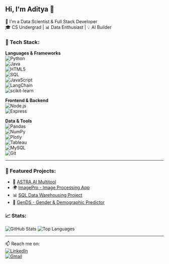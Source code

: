 ## Hi, I'm Aditya 👋

🚀 I'm a Data Scientist & Full Stack Developer  
🎓 CS Undergrad | 📊 Data Enthusiast | 💡 AI Builder

### 🔧 Tech Stack:

**Languages & Frameworks**  
![Python](https://img.shields.io/badge/-Python-3776AB?logo=python&logoColor=white&style=flat)  
![Java](https://img.shields.io/badge/-Java-007396?logo=java&logoColor=white&style=flat)  
![HTML5](https://img.shields.io/badge/-HTML5-E34F26?logo=html5&logoColor=white&style=flat)  
![SQL](https://img.shields.io/badge/-SQL-003B57?logo=postgresql&logoColor=white&style=flat)  
![JavaScript](https://img.shields.io/badge/-JavaScript-F7DF1E?logo=javascript&logoColor=black&style=flat)  
![LangChain](https://img.shields.io/badge/-LangChain-2D3748?logo=openai&logoColor=white&style=flat)  
![scikit-learn](https://img.shields.io/badge/-Scikit--Learn-F7931E?logo=scikitlearn&logoColor=white&style=flat)

**Frontend & Backend**  
![Node.js](https://img.shields.io/badge/-Node.js-339933?logo=node.js&logoColor=white&style=flat)  
![Express](https://img.shields.io/badge/-Express-000000?logo=express&logoColor=white&style=flat)  

**Data & Tools**  
![Pandas](https://img.shields.io/badge/-Pandas-150458?logo=pandas&logoColor=white&style=flat)  
![NumPy](https://img.shields.io/badge/-NumPy-013243?logo=numpy&logoColor=white&style=flat)  
![Plotly](https://img.shields.io/badge/-Plotly-3F4F75?logo=plotly&logoColor=white&style=flat)  
![Tableau](https://img.shields.io/badge/-Tableau-E97627?logo=tableau&logoColor=white&style=flat)  
![MySQL](https://img.shields.io/badge/-MySQL-4479A1?logo=mysql&logoColor=white&style=flat)  
![Git](https://img.shields.io/badge/-Git-F05032?logo=git&logoColor=white&style=flat)

---

### 📌 Featured Projects:
- 🧠 [ASTRA AI Multitool](https://github.com/aditya0589/ASTRA.git)
- 🌍 [ImagePro - Image Processing App](https://github.com/aditya0589/ImagePro.git)
- 📊 [SQL Data Warehousing Project](https://github.com/aditya0589/sql_data_warehouse_project.git)
- 🧬 [GenDS - Gender & Demographic Predictor](https://github.com/aditya0589/GenDS.git)

### 📈 Stats:
![GitHub Stats](https://github-readme-stats.vercel.app/api?username=aditya0589&show_icons=true&theme=radical)
![Top Languages](https://github-readme-stats.vercel.app/api/top-langs/?username=aditya0589&layout=compact&langs_count=10&theme=radical)

---

📫 Reach me on:  
[![LinkedIn](https://img.shields.io/badge/-LinkedIn-0A66C2?logo=linkedin&logoColor=white&style=flat)](https://www.linkedin.com/in/yarakaraju-aditya-310a20306/)  
[![Gmail](https://img.shields.io/badge/-Email-D14836?logo=gmail&logoColor=white&style=flat)](mailto:yraditya895@gmail.com)
